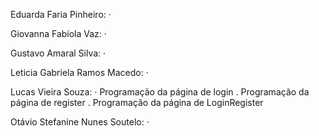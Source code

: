 Eduarda Faria Pinheiro:
·

Giovanna Fabíola Vaz: 
· 

Gustavo Amaral Silva:
· 


Leticia Gabriela Ramos Macedo:
· 

Lucas Vieira Souza:
· Programação da página de login
. Programação da página de register
. Programação da página de LoginRegister

Otávio Stefanine Nunes Soutelo:
· 
